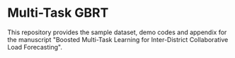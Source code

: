 # Multi-Task GBRT
This repository provides the sample dataset, demo codes and appendix for the manuscript "Boosted Multi-Task Learning for Inter-District Collaborative Load Forecasting".

